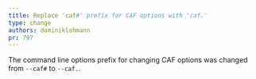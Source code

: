 ```yaml
---
title: Replace 'caf#' prefix for CAF options with 'caf.'
type: change
authors: dominiklohmann
pr: 797
---
```


The command line options prefix for changing CAF options was changed from
`--caf#` to `--caf.`.
